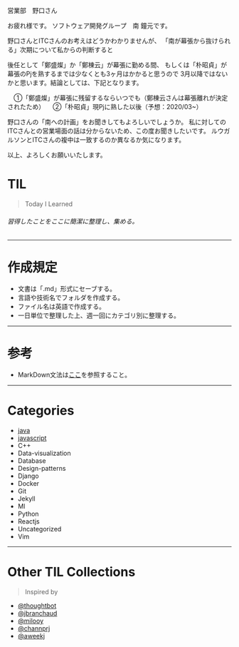 営業部　野口さん

お疲れ様です。
ソフトウェア開発グループ　南 鐘元です。

野口さんとITCさんのお考えはどうかわかりませんが、
「南が幕張から抜けられる」次期について私からの判断すると

後任として「鄭盛燦」か「鄭棟云」が幕張に勤める間、
もしくは「朴昭貞」が幕張のPjを熟するまでは少なくとも3ヶ月はかかると思うので
3月以降ではないかと思います。結論としては、下記となります。

　①「鄭盛燦」が幕張に残留するならいつでも（鄭棟云さんは幕張離れが決定されたため）
　②「朴昭貞」現Pjに熟した以後（予想：2020/03~）

野口さんの「南への計画」をお聞きしてもよろしいでしょうか。
私に対してのITCさんとの営業場面の話は分からないため、この度お聞きしたいです。
ルウガルソンとITCさんの複中は一致するのか異なるか気になります。

以上、よろしくお願いいたします。


TIL
=
> Today I Learned
###### 習得したことをここに簡潔に整理し、集める。
---------------------------------
作成規定
=
* 文書は「.md」形式にセーブする。
* 言語や技術名でフォルダを作成する。
* ファイル名は英語で作成する。
* 一日単位で整理した上、週一回にカテゴリ別に整理する。
---------------------------------
参考
=
* MarkDown文法は[ここ](https://gist.github.com/ihoneymon/652be052a0727ad59601)を参照すること。
---------------------------------
Categories
=
* [java](https://github.com/jwnam0661/TIL/tree/master/java)
* [javascript](https://github.com/jwnam0661/TIL/tree/master/javascript)
* C++
* Data-visualization
* Database
* Design-patterns
* Django
* Docker
* Git
* Jekyll
* Ml
* Python
* Reactjs
* Uncategorized
* Vim
-------------------------
Other TIL Collections
=
>Inspired by
* [@thoughtbot](https://github.com/thoughtbot/til)
* [@jbranchaud](https://github.com/jbranchaud/til)
* [@milooy](https://github.com/milooy/TIL)
* [@channprj](https://github.com/channprj/TIL)
* [@aweekj](https://github.com/aweekj/TIL)
